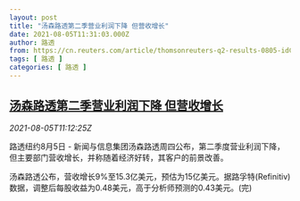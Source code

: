 ```yaml
---
layout: post
title: "汤森路透第二季营业利润下降 但营收增长"
date: 2021-08-05T11:31:03.000Z
author: 路透
from: https://cn.reuters.com/article/thomsonreuters-q2-results-0805-idCNKBS2F61DF
tags: [ 路透 ]
categories: [ 路透 ]
---
```

<!--1628163063000-->
[汤森路透第二季营业利润下降 但营收增长](https://cn.reuters.com/article/thomsonreuters-q2-results-0805-idCNKBS2F61DF)
------

<div>
<div><i>2021-08-05T11:12:25Z</i></div><p>路透纽约8月5日 - 新闻与信息集团汤森路透周四公布，第二季度营业利润下降，但主要部门营收增长，并称随着经济好转，其客户的前景改善。 　</p><p>汤森路透公布，营收增长9%至15.3亿美元，预估为15亿美元。据路孚特(Refinitiv)数据，调整后每股收益为0.48美元，高于分析师预测的0.43美元。(完)</p>
</div>
